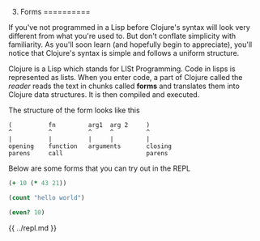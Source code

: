 3. Forms
==========

If you've not programmed in a Lisp before Clojure's syntax will look very different from what you're used to. But don't conflate simplicity with familiarity. As you'll soon learn (and hopefully begin to appreciate), you'll notice that Clojure's syntax is simple and follows a uniform structure.

Clojure is a Lisp which stands for LISt Programming. Code in lisps is represented as lists. When you enter code, a part of Clojure called the *reader* reads the text in chunks called **forms** and translates them into Clojure data structures. It is then compiled and executed.

The structure of the form looks like this 

```
(          fn         arg1  arg 2     )
^          ^          ^     ^         ^
|          |          |     |         |
opening    function   arguments       closing
parens     call                       parens
```

Below are some forms that you can try out in the REPL

```clojure
(+ 10 (* 43 21))

(count "hello world")

(even? 10)
```

{{ ../repl.md }}
